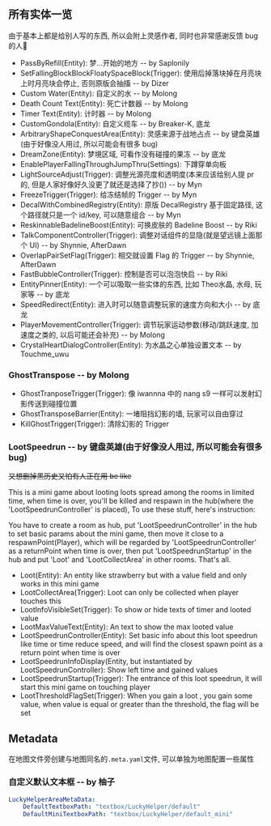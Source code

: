 ## 所有实体一览

由于基本上都是给别人写的东西, 所以会附上灵感作者, 同时也非常感谢反馈 bug 的人🥰

* PassByRefill(Entity): 梦...开始的地方 -- by Saplonily
* SetFallingBlockBlockFloatySpaceBlock(Trigger): 使用后掉落块掉在月亮块上时月亮块会停止, 否则原版会抽搐 -- by Dizer
* Custom Water(Entity): 自定义的水 -- by Molong
* Death Count Text(Entity): 死亡计数器 -- by Molong
* Timer Text(Entity): 计时器 -- by Molong
* CustomGondola(Entity): 自定义缆车 -- by Breaker-K, 底龙
* ArbitraryShapeConquestArea(Entity): 灵感来源于战地占点 -- by 键盘英雄(由于好像没人用过, 所以可能会有很多 bug)
* DreamZone(Entity): 梦境区域, 可看作没有碰撞的果冻 -- by 底龙
* EnablePlayerFallingThroughJumpThru(Settings): 下蹲穿单向板
* LightSourceAdjust(Trigger): 调整光源亮度和透明度(本来应该给别人提 pr 的, 但是人家好像好久没更了就还是选择了抄())  -- by Myn
* FreezeTrigger(Trigger): 给冻结帧的 Trigger -- by Myn
* DecalWithCombinedRegistry(Entity): 原版 DecalRegistry 基于固定路径, 这个路径就只是一个 id/key, 可以随意组合 -- by Myn
* ReskinnableBadelineBoost(Entity): 可换皮肤的 Badeline Boost -- by Riki
* TalkComponentController(Trigger): 调整对话组件的显隐(就是望远镜上面那个 UI) -- by Shynnie, AfterDawn
* OverlapPairSetFlag(Trigger): 相交就设置 Flag 的 Trigger -- by Shynnie, AfterDawn
* FastBubbleController(Trigger): 控制是否可以泡泡快启 -- by Riki
* EntityPinner(Entity): 一个可以吸取一些实体的东西, 比如 Theo水晶, 水母, 玩家等 -- by 底龙
* SpeedRedirect(Entity): 进入时可以随意调整玩家的速度方向和大小 -- by 底龙
* PlayerMovementController(Trigger): 调节玩家运动参数(移动/跳跃速度, 加速度之类的, 以后可能还会补充) -- by Molong
* CrystalHeartDialogController(Entity): 为水晶之心单独设置文本 -- by Touchme_uwu

### GhostTranspose -- by Molong

* GhostTranposeTrigger(Trigger): 像 iwannna 中的 nang s9 一样可以发射幻影传送到碰撞位置
* GhostTransposeBarrier(Entity): 一堵阻挡幻影的墙, 玩家可以自由穿过
* KillGhostTrigger(Trigger): 清除幻影的 Trigger

### LootSpeedrun -- by 键盘英雄(由于好像没人用过, 所以可能会有很多 bug)

~~又想删掉黑历史又怕有人正在用 be like~~

This is a mini game about looting loots spread among the rooms in limited time, when time is over, you'll be killed and respawn in the hub(where the 'LootSpeedrunController' is
placed), To use these stuff, here's instruction:

You have to create a room as hub, put 'LootSpeedrunController' in the hub to set basic params about the mini game, then move it close to a respawnPoint(Player), which will be
regarded by 'LootSpeedrunController' as a returnPoint when time is over, then put 'LootSpeedrunStartup' in the hub and put 'Loot' and 'LootCollectArea' in other rooms. That's all.

* Loot(Entity): An entity like strawberry but with a value field and only works in this mini game
* LootCollectArea(Trigger): Loot can only be collected when player touches this
* LootInfoVisibleSet(Trigger): To show or hide texts of timer and looted value
* LootMaxValueText(Entity): An text to show the max looted value
* LootSpeedrunController(Entity): Set basic info about this loot speedrun like time or time reduce speed, and will find the closest spawn point as a return point when time is over
* LootSpeedrunInfoDisplay(Entity, but instantiated by LootSpeedrunController): Show left time and gained values
* LootSpeedrunStartup(Trigger): The entrance of this loot speedrun, it will start this mini game on touching player
* LootThresholdFlagSet(Trigger): When you gain a loot , you gain some value, when value is equal or greater than the threshold, the flag will be set

## Metadata

在地图文件旁创建与地图同名的`.meta.yaml`文件, 可以单独为地图配置一些属性

### 自定义默认文本框 -- by 柚子

```yaml
LuckyHelperAreaMetaData:
    DefaultTextboxPath: "textbox/LuckyHelper/default"
    DefaultMiniTextboxPath: "textbox/LuckyHelper/default_mini"
```